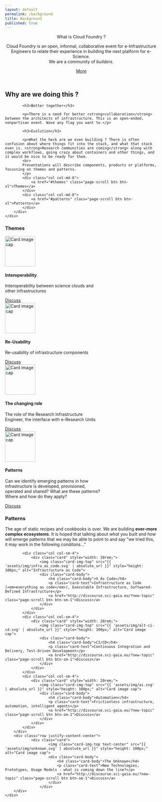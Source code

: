 ```yaml
---
layout: default
permalink: /background
title: Background
published: true
---
```


<header>
    <div class="container">
        <div class="intro-text">
            <div class="intro-heading">
             What is Cloud Foundry ?
            </div> <!-- intro-heading -->
            <p>Cloud Foundry is an open, informal, collaborative event for e-Infrastructure Engineers to relate their experience in building the next platform for e-Science. <br>
            We are a community of <em>builders.</em></p>
            <a href="#more" class="page-scroll btn btn-xl">More</a>
        </div>
    </div> <!-- container-->
</header>

<section id="more">
    <div class="container">
        <div class="row justify-content-center">
            <h2 class="intro-text">Why are we doing this ?</h2>

            <h3>Better together</h3>

            <p>There is a need for better <strong>collaboration</strong> between the architects of infrastructure. This is an open-ended, nonpartisan event. Wave any flag you want to.</p>

            <h3>Evolution</h3>

            <p>What the heck are we even building ? There is often confusion about where things fit into the stack, and what that stack even is. <strong>Research communities are coming</strong> along with complex workflows, going crazy about containers and other things, and it would be nice to be ready for them.
            <br>
            Presentations will describe components, products or platforms, focussing on themes and patterns.
            </p>
            <div class="col col-md-6">
                <a href="#themes" class="page-scroll btn btn-xl">Themes</a>
            </div>
            <div class="col col-md-6">
                <a href="#patterns" class="page-scroll btn btn-xl">Patterns</a>
            </div>
        </div>
    </div>
</section>


<section id="themes">
    <div class="container text-center">
        <div class="row justify-content-center">
        <h3 class="intro-text">Themes</h3>
        </div>
        <div class="row justify-content-center">
            <div class="col col-md-3 mx-auto text-center">
                <div class="card" style="width: 20rem;">
                    <img class="card-img-top" style="height: 100px;" src="{{'assets/img/interop.svg' | absolute_url }}" alt="Card image cap">
                    <div class="card-body">
                        <h4 class="card-title">Interoperability</h4>
                        <p class="card-text">Interoperability between science clouds and other infrastructures</p>
                        <a href="http://discourse.sci-gaia.eu/?new-topic" class="page-scroll btn btn-sm-1">Discuss</a>
                    </div>
                </div>
            </div>
            <div class="col col-md-3 mx-auto text-center">
                <div class="card" style="width: 20rem;">
                    <img class="card-img-top" style="height: 100px;"  src="{{'assets/img/reuse.svg' | absolute_url }} " alt="Card image cap">
                    <div class="card-body"> 
                        <h4 class="card-title">Re-Usability</h4>
                        <p class="card-text">Re-usability of infrastructure components</p>
                        <a href="http://discourse.sci-gaia.eu/?new-topic" class="page-scroll btn btn-sm-1">Discuss</a>
                    </div>
                </div>
            </div>
            <div class="col col-md-3 mx-auto text-center">
                <div class="card" style="width: 20rem;">
                    <img class="card-img-top" src="{{ 'assets/img/rie.svg' | absolute_url }}" style="height: 100px;" alt="Card image cap">
                    <div class="card-body">
                        <h4 class="card-title">The changing role</h4>
                        <p class="card-text">The role of the Research Infrastructure Engineer, the interface with e-Research Units</p>
                        <a href="http://discourse.sci-gaia.eu/?new-topic" class="page-scroll btn btn-sm-1">Discuss</a>
                    </div>
                </div>
            </div>
            <div class="col col-md-3 mx-auto text-center">
                <div class="card" style="width: 20rem;">
                        <a href="#patterns" class="page-scroll"><img class="card-img-top" src="{{ 'assets/img/design_pattern.svg' | absolute_url }}" style="height: 100px;" alt="Card image cap"></a>
                    <div class="card-body">
                        <h4 class="card-title">Patterns</h4>
                        <p class="card-text">Can we identify emerging patterns in how infrastructure is developed, provisioned, operated and shared? What are these patterns? Where and how do they apply?</p>
                        <a href="http://discourse.sci-gaia.eu/?new-topic" class="page-scroll btn btn-sm-1">Discuss</a>
                    </div>
                </div>
            </div>
        </div> <!-- row -->
    </div>
</section>




<section id="patterns">
    <div class="container">
        <div class="row justify-content-center">
            <h3 class="intro-text">Patterns</h3>
            <p>The age of static recipes and cookbooks is over. We are building <strong>ever-more complex ecosystems</strong>. It is hoped that talking about <em>what</em> you built and <em>how</em> will emerge patterns that we may be able to point to and say "we tried this, it may work in the following conditons..."</p>
    
            <div class="col col-sm-4">
                <div class="card" style="width: 20rem;">
                    <img class="card-img-top" src="{{ 'assets/img/infra_as_code.svg' | absolute_url }}" style="height: 100px;" alt="Infrastructure as Code">
                    <div class="card-body">
                        <h4 class="card-body">X As Code</h4>
                        <p class="card-text">Infrastructure as Code (<em>everything as code</em>), Executable Infrastructure, Softwared-Defined Infrastructure</p>
                        <a href="http://discourse.sci-gaia.eu/?new-topic" class="page-scroll btn btn-sm-1">Discuss</a>
                    </div>
                </div>
            </div>
            <div class="col col-sm-4">
                <div class="card" style="width: 20rem;">
                    <img class="card-img-top" src="{{ 'assets/img/alt-ci-cd.svg' | absolute_url }}" style="height: 100px;" alt="Card image cap">
                    <div class="card-body">
                        <h4 class="card-body">CI/CD</h4>
                        <p class="card-text">Continuous Integration and Delivery, Test-Driven Development</p>
                        <a href="http://discourse.sci-gaia.eu/?new-topic" class="page-scroll btn btn-sm-1">Discuss</a>
                    </div>
                </div>
            </div>
            <div class="col col-sm-4">
                <div class="card" style="width: 20rem;">
                    <img class="card-img-top" src="{{ 'assets/img/ai.svg' | absolute_url }}" style="height: 100px;" alt="Card image cap">
                    <div class="card-body">
                        <h4 class="card-body">Automation</h4>
                        <p class="card-text">Frictionless infrastructure, automation, intelligent agents</p>
                        <a href="http://discourse.sci-gaia.eu/?new-topic" class="page-scroll btn btn-sm-1">Discuss</a>
                    </div>
                </div>
            </div>
        </div>
        <div class="row justify-content-center">
                <div class="card">
                        <img class="card-img-top text-center" src="{{ 'assets/img/unknown.svg' | absolute_url }}" style="height: 100px;" alt="Card image cap">
                        <div class="card-body">
                            <h4 class="card-body">The Unknown</h4>
                            <p class="card-text">New Technologies, Prototypes, Usage Models - what is coming down the line?</p>
                            <a href="http://discourse.sci-gaia.eu/?new-topic" class="page-scroll btn btn-sm-1">Discuss</a>
                        </div>
                    </div>
        </div>
    </div>
</section>
